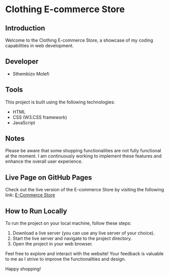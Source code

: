 # Clothing E-commerce Store

## Introduction
Welcome to the Clothing E-commerce Store, a showcase of my coding capabilities in web development.

## Developer
- Sthembizo Molefi

## Tools
This project is built using the following technologies:
- HTML
- CSS (W3.CSS framework)
- JavaScript

## Notes
Please be aware that some shopping functionalities are not fully functional at the moment. I am continuously working to implement these features and enhance the overall user experience.

## Live Page on GitHub Pages
Check out the live version of the E-commerce Store by visiting the following link: [E-Commerce Store](https://sizxle.github.io/ygfwebsite)

## How to Run Locally
To run the project on your local machine, follow these steps:

1. Download a live server (you can use any live server of your choice).
2. Start the live server and navigate to the project directory.
3. Open the project in your web browser.

Feel free to explore and interact with the website! Your feedback is valuable to me as I strive to improve the functionalities and design.

Happy shopping!
